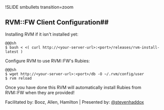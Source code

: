 !SLIDE smbullets transition=zoom
## RVM::FW Client Configuration##

Installing RVM if it isn't installed yet:

    @@@sh
    $ bash < <( curl http://<your-server-url>:<port>/releases/rvm-install-latest )

Configure RVM to use RVM::FW's Rubies:

    @@@sh
    $ wget http://<your-server-url>:<port>/db -O ~/.rvm/config/user
    $ rvm reload

Once you have done this RVM will automatically install Rubies from RVM::FW when they are provided!

<div class="footer">
  Facilitated by: Booz, Allen, Hamilton | Presented by: <a href="http://twitter.com/stevenhaddox">@stevenhaddox</a>
</div>